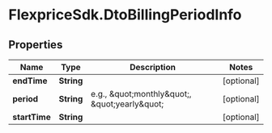 # FlexpriceSdk.DtoBillingPeriodInfo

## Properties

Name | Type | Description | Notes
------------ | ------------- | ------------- | -------------
**endTime** | **String** |  | [optional] 
**period** | **String** | e.g., \&quot;monthly\&quot;, \&quot;yearly\&quot; | [optional] 
**startTime** | **String** |  | [optional] 


